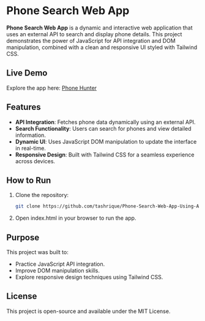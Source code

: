 # Phone Search Web App

**Phone Search Web App** is a dynamic and interactive web application that uses an external API to search and display phone details. This project demonstrates the power of JavaScript for API integration and DOM manipulation, combined with a clean and responsive UI styled with Tailwind CSS.

## Live Demo

Explore the app here: [Phone Hunter](https://tashrique.github.io/Phone-Search-Web-App-Using-API/)

## Features

- **API Integration**: Fetches phone data dynamically using an external API.
- **Search Functionality**: Users can search for phones and view detailed information.
- **Dynamic UI**: Uses JavaScript DOM manipulation to update the interface in real-time.
- **Responsive Design**: Built with Tailwind CSS for a seamless experience across devices.

## How to Run

1. Clone the repository:
   ```bash
   git clone https://github.com/tashrique/Phone-Search-Web-App-Using-API.git
    ```

2. Open index.html in your browser to run the app.


## Purpose
This project was built to:

- Practice JavaScript API integration.
- Improve DOM manipulation skills.
- Explore responsive design techniques using Tailwind CSS.

  
## License
This project is open-source and available under the MIT License.
